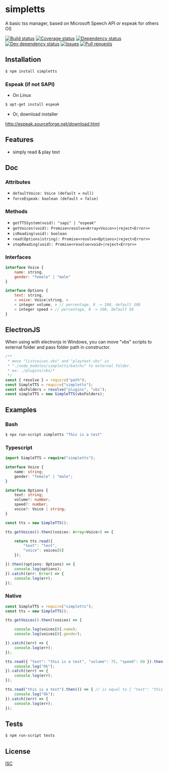 # simpletts
A basic tss manager, based on Microsoft Speech API or espeak for others OS

[![Build status](https://api.travis-ci.org/Psychopoulet/simpletts.svg?branch=master)](https://travis-ci.org/Psychopoulet/simpletts)
[![Coverage status](https://coveralls.io/repos/github/Psychopoulet/simpletts/badge.svg?branch=master)](https://coveralls.io/github/Psychopoulet/simpletts)
[![Dependency status](https://david-dm.org/Psychopoulet/simpletts/status.svg)](https://david-dm.org/Psychopoulet/simpletts)
[![Dev dependency status](https://david-dm.org/Psychopoulet/simpletts/dev-status.svg)](https://david-dm.org/Psychopoulet/simpletts?type=dev)
[![Issues](https://img.shields.io/github/issues/Psychopoulet/simpletts.svg)](https://github.com/Psychopoulet/simpletts/issues)
[![Pull requests](https://img.shields.io/github/issues-pr/Psychopoulet/simpletts.svg)](https://github.com/Psychopoulet/simpletts/pulls)

## Installation

```bash
$ npm install simpletts
```

### Espeak (if not SAPI)

* On Linux

```bash
$ apt-get install espeak
```

* Or, download installer

http://espeak.sourceforge.net/download.html

## Features

  * simply read & play text

## Doc

### Attributes

  * ``` defaultVoice: Voice (default = null) ```
  * ``` forceEspeak: boolean (default = false) ```

### Methods

  * ``` getTTSSystem(void): "sapi" | "espeak" ```
  * ``` getVoices(void): Promise<resolve<Array<Voice>>|reject<Error>> ```
  * ``` isReading(void): boolean ```
  * ``` read(Options|string): Promise<resolve<Options>|reject<Error>> ```
  * ``` stopReading(void): Promise<resolve<void>|reject<Error>> ```

### Interfaces

```javascript
interface Voice {
	name: string,
	gender: "female" | "male"
}

interface Options {
	text: string,
	< voice: Voice|string, >
	< integer volume, > // percentage, 0 -> 100, default 100
	< integer speed > // percentage, 0 -> 100, default 50
}
```

## ElectronJS

When using with electronjs in Windows, you can move "vbs" scripts to external folder and pass folder path in constructor.

```javascript
/**
 * move "listvoices.vbs" and "playtext.vbs" in
 * "./node_modules/simpletts/batchs" to external folder.
 * ex: ./plugins/vbs/*
 */
const { resolve } = require("path");
const SimpleTTS = require("simpletts");
const vbsFolders = resolve("plugins", "vbs");
const simpleTTS = new SimpleTTS(vbsFolders);
```

## Examples

### Bash

```bash
$ npx run-script simpletts "This is a test"
```

### Typescript

```typescript
import SimpleTTS = require("simpletts");

interface Voice {
	name: string;
	gender: "female" | "male";
}

interface Options {
	text: string;
	volume?: number;
	speed?: number;
	voice?: Voice | string;
}

const tts = new SimpleTTS();

tts.getVoices().then((voices: Array<Voice>) => {

	return tts.read({
		"text": "test",
		"voice": voices[0]
	});

}).then((options: Options) => {
	console.log(options);
}).catch((err: Error) => {
	console.log(err);
});
```

### Native

```javascript
const SimpleTTS = require("simpletts");
const tts = new SimpleTTS();

tts.getVoices().then((voices) => {

	console.log(voices[0].name);
	console.log(voices[0].gender);

}).catch((err) => {
	console.log(err);
});

tts.read({ "text": "this is a test", "volume": 75, "speed": 60 }).then(() => {
	console.log("Ok");
}).catch((err) => {
	console.log(err);
});

tts.read("this is a test").then(() => { // is equal to { "text": "this is a test", "voice": voices[0], "volume": 100, "speed": 50 }
	console.log("Ok");
}).catch((err) => {
	console.log(err);
});
```

## Tests

```bash
$ npm run-script tests
```

## License

  [ISC](LICENSE)
